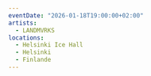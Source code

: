 ```yaml
---
eventDate: "2026-01-18T19:00:00+02:00"
artists:
  - LANDMVRKS
locations:
  - Helsinki Ice Hall
  - Helsinki
  - Finlande
---
```


